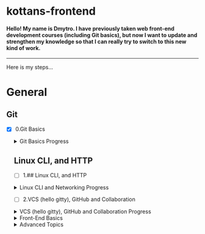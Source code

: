 # kottans-frontend

#### Hello! My name is Dmytro. I have previously taken web front-end development courses (including Git basics), but now I want to update and strengthen my knowledge so that I can really try to switch to this new kind of work.
---
Here is my steps...

# General
  
## Git
 - [x] 0.Git Basics
 
 <div style="margin-left:20px">
 <details>
  <summary>Git Basics Progress</summary>
   <br>
 
I've passed Udacity ["Version Control with Git" course](https://learn.udacity.com/courses/ud123).
Here is a progress:  
  
![This is my progress at Udacity Version Control with Git](/task_git_basics/udacity-course-ud123.png)

I like it and I've learned that when you're learning Git, it's not always good to use just the terminal for better understanding. While taking the Udasity course, I also used the GUI **GitKraken**, which not only provides a terminal for entering commands, but also visualizes the commit tree and file folders very well, which helps a lot in learning as well.
*By the way, I didn't really like the **GitHub Desktop** app, as it seemed to me rather limited in functionality and the visual part of the process demonstration.* :smile:

Here is a progress:

![This is my progress at learngitbranching.js.org Basics](/task_git_basics/learngitbranching-1.jpg)
![and learngitbranching.js.org Remote Repositories](/task_git_basics/learngitbranching-2.jpg)

*As it seems to me, although visually all these colored circles look logical and nice, but the level of understanding of these tutorials for me personally is worse than the classical course, as was in Udasity, where everything is shown by real examples. As I see it, even the official Git documentation comes out clearer than these exercises. I guess I'm a bit of a retard.*:grimacing:

---

</details>
  
## Linux CLI, and HTTP
- [ ] 1.## Linux CLI, and HTTP

<details>
<summary>Linux CLI and Networking Progress</summary>  
  
Linux Survival Guide was pretty interesting and had an nice old-school charm, like in DOS childhood.  
  
![The final window of LSG](/task_linux_cli/linuxsurvival.jpg)
</details>

 - [ ] 2.VCS (hello gitty), GitHub and Collaboration
<details>
<summary>VCS (hello gitty), GitHub and Collaboration Progress</summary>
</details>
 
<details>
<summary> Front-End Basics</summary> 

- [ ] 3.Intro to HTML & CSS
- [ ] 4.Responsive Web Design
- [ ] 5.HTML & CSS Practice
- [ ] 6.JavaScript Basics
- [ ] 7.Document Object Model 

</details>

<details>
<summary> Advanced Topics</summary> 

- [ ] 8.Building a Tiny JS World (pre-OOP)
- [ ] 9.Object oriented JS 
- [ ] 10.OOP exercise 
- [ ] 11.Offline Web Applications 
- [ ] 12.Memory pair game 
- [ ] 13.Website Performance Optimization 
- [ ] 14.Friends App 

</details>
